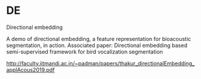 # DE
Directional embedding

A demo of directional embedding, a feature representation for bioacoustic segmentation, in action.
Associated paper: Directional embedding based semi-supervised framework for bird
vocalization segmentation

http://faculty.iitmandi.ac.in/~padman/papers/thakur_directionalEmbedding_applAcous2019.pdf
